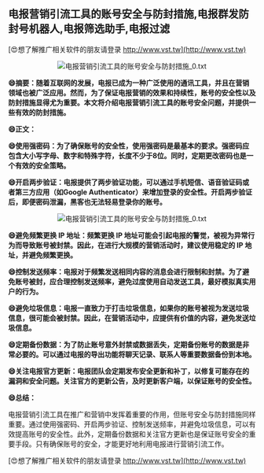 ## **电报营销引流工具的账号安全与防封措施,电报群发防封号机器人,电报筛选助手,电报过滤**

[😍想了解推广相关软件的朋友请登录 http://www.vst.tw](http://www.vst.tw)

 <center><img src="https://vst.tw/MP4/tuiguang/png/0.png" alt="电报营销引流工具的账号安全与防封措施_0.txt"></center>

**😄摘要：随着互联网的发展，电报已成为一种广泛使用的通讯工具，并且在营销领域也被广泛应用。然而，为了保证电报营销的效果和持续性，账号的安全性以及防封措施显得尤为重要。本文将介绍电报营销引流工具的账号安全问题，并提供一些有效的防封措施。**

**😄正文：**

**😄使用强密码：为了确保账号的安全性，使用强密码是最基本的要求。强密码应包含大小写字母、数字和特殊字符，长度不少于8位。同时，定期更改密码也是一个有效的安全策略。**

**😄开启两步验证：电报提供了两步验证功能，可以通过手机短信、语音验证码或者第三方应用（如Google Authenticator）来增加登录的安全性。开启两步验证后，即便密码泄漏，黑客也无法轻易登录你的账号。**

 <center><img src="https://vst.tw/MP4/tuiguang/png/8.png" alt="电报营销引流工具的账号安全与防封措施_0.txt"></center>

**😄避免频繁更换 IP 地址：频繁更换 IP 地址可能会引起电报的警觉，被视为异常行为而导致账号被封禁。因此，在进行大规模的营销活动时，建议使用稳定的 IP 地址，并避免频繁更换。**

**😄控制发送频率：电报对于频繁发送相同内容的消息会进行限制和封禁。为了避免账号被封，应合理控制发送频率，避免过度使用自动发送工具，最好模拟真实用户的行为。**

**😄避免垃圾信息：电报一直致力于打击垃圾信息，如果你的账号被视为发送垃圾信息，很可能会被封禁。因此，在营销活动中，应提供有价值的内容，避免发送垃圾信息。**

**😄定期备份数据：为了防止账号意外封禁或数据丢失，定期备份账号的数据是非常必要的。可以通过电报的导出功能将聊天记录、联系人等重要数据备份到本地。**

**😄关注电报官方更新：电报团队会定期发布安全更新和补丁，以修复可能存在的漏洞和安全问题。关注官方的更新公告，及时更新客户端，以保证账号的安全性。**

**😄总结：**

电报营销引流工具在推广和营销中发挥着重要的作用，但账号安全与防封措施同样重要。通过使用强密码、开启两步验证、控制发送频率，并避免垃圾信息，可以有效提高账号的安全性。此外，定期备份数据和关注官方更新也是保证账号安全的重要手段。只有确保账号的安全，才能更好地利用电报进行营销引流工作。

[😍想了解推广相关软件的朋友请登录 http://www.vst.tw](http://www.vst.tw)



